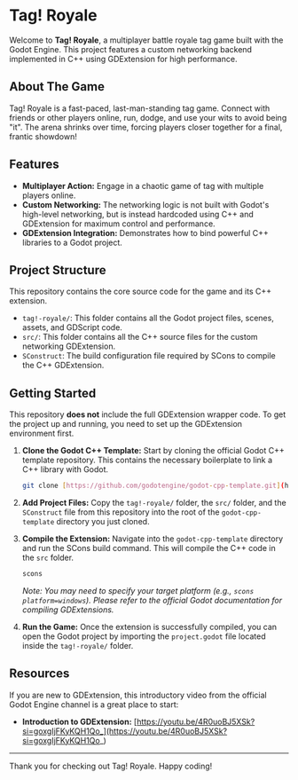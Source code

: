 # Tag! Royale

Welcome to **Tag! Royale**, a multiplayer battle royale tag game built with the Godot Engine. This project features a custom networking backend implemented in C++ using GDExtension for high performance.

## About The Game

Tag! Royale is a fast-paced, last-man-standing tag game. Connect with friends or other players online, run, dodge, and use your wits to avoid being "it". The arena shrinks over time, forcing players closer together for a final, frantic showdown!

## Features

* **Multiplayer Action:** Engage in a chaotic game of tag with multiple players online.
* **Custom Networking:** The networking logic is not built with Godot's high-level networking, but is instead hardcoded using C++ and GDExtension for maximum control and performance.
* **GDExtension Integration:** Demonstrates how to bind powerful C++ libraries to a Godot project.

## Project Structure

This repository contains the core source code for the game and its C++ extension.

* `tag!-royale/`: This folder contains all the Godot project files, scenes, assets, and GDScript code.
* `src/`: This folder contains all the C++ source files for the custom networking GDExtension.
* `SConstruct`: The build configuration file required by SCons to compile the C++ GDExtension.

## Getting Started

This repository **does not** include the full GDExtension wrapper code. To get the project up and running, you need to set up the GDExtension environment first.

1.  **Clone the Godot C++ Template:**
    Start by cloning the official Godot C++ template repository. This contains the necessary boilerplate to link a C++ library with Godot.
    ```bash
    git clone [https://github.com/godotengine/godot-cpp-template.git](https://github.com/godotengine/godot-cpp-template.git)
    ```

2.  **Add Project Files:**
    Copy the `tag!-royale/` folder, the `src/` folder, and the `SConstruct` file from this repository into the root of the `godot-cpp-template` directory you just cloned.

3.  **Compile the Extension:**
    Navigate into the `godot-cpp-template` directory and run the SCons build command. This will compile the C++ code in the `src` folder.
    ```bash
    scons
    ```
    *Note: You may need to specify your target platform (e.g., `scons platform=windows`). Please refer to the official Godot documentation for compiling GDExtensions.*

4.  **Run the Game:**
    Once the extension is successfully compiled, you can open the Godot project by importing the `project.godot` file located inside the `tag!-royale/` folder.

## Resources

If you are new to GDExtension, this introductory video from the official Godot Engine channel is a great place to start:

* **Introduction to GDExtension:** [https://youtu.be/4R0uoBJ5XSk?si=goxgIjFKyKQH1Qo_](https://youtu.be/4R0uoBJ5XSk?si=goxgIjFKyKQH1Qo_)

---

Thank you for checking out Tag! Royale. Happy coding!
